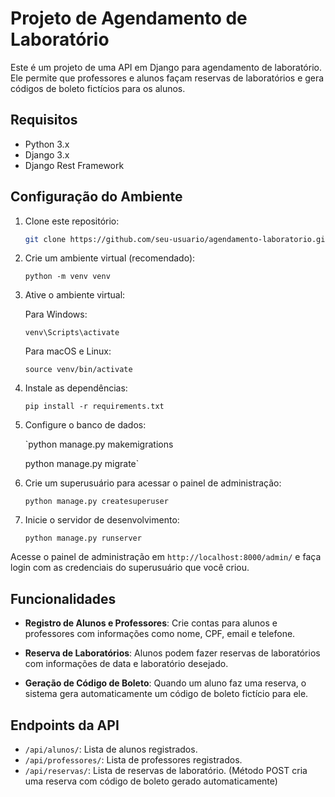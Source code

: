 

# Projeto de Agendamento de Laboratório

Este é um projeto de uma API em Django para agendamento de laboratório. Ele permite que professores e alunos façam reservas de laboratórios e gera códigos de boleto fictícios para os alunos.

## Requisitos

- Python 3.x
- Django 3.x
- Django Rest Framework

## Configuração do Ambiente

1. Clone este repositório:

   ```bash
   git clone https://github.com/seu-usuario/agendamento-laboratorio.git` 

2.  Crie um ambiente virtual (recomendado):
    
  
    
    `python -m venv venv` 
    
3.  Ative o ambiente virtual:
    
    Para Windows:
    
   
    
    `venv\Scripts\activate` 
    
    Para macOS e Linux:
    

    
    `source venv/bin/activate` 
    
4.  Instale as dependências:
   
    
    `pip install -r requirements.txt` 
    
5.  Configure o banco de dados:
    
    `python manage.py makemigrations
     
     python manage.py migrate` 
    
6.  Crie um superusuário para acessar o painel de administração:
    
    
    `python manage.py createsuperuser` 
    
7.  Inicie o servidor de desenvolvimento:



    `python manage.py runserver` 
    

Acesse o painel de administração em `http://localhost:8000/admin/` e faça login com as credenciais do superusuário que você criou.

## Funcionalidades

-   **Registro de Alunos e Professores**: Crie contas para alunos e professores com informações como nome, CPF, email e telefone.
    
-   **Reserva de Laboratórios**: Alunos podem fazer reservas de laboratórios com informações de data e laboratório desejado.
    
-   **Geração de Código de Boleto**: Quando um aluno faz uma reserva, o sistema gera automaticamente um código de boleto fictício para ele.
    

## Endpoints da API

-   `/api/alunos/`: Lista de alunos registrados.
-   `/api/professores/`: Lista de professores registrados.
-   `/api/reservas/`: Lista de reservas de laboratório. (Método POST cria uma reserva com código de boleto gerado automaticamente)


